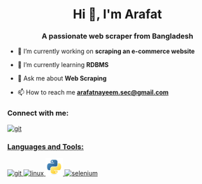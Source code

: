 <h1 align="center">Hi 👋, I'm Arafat</h1>
<h3 align="center">A passionate web scraper from Bangladesh</h3>

- 🔭 I’m currently working on **scraping an e-commerce website**

- 🌱 I’m currently learning **RDBMS**

- 💬 Ask me about **Web Scraping**

- 📫 How to reach me **arafatnayeem.sec@gmail.com**

<h3 align="left">Connect with me:</h3>
<p align="left">
</p> <a href="https://www.linkedin.com/in/arafat-nayeem-sec/" target="_blank" rel="noreferrer"> <img src="https://raw.githubusercontent.com/rahuldkjain/github-profile-readme-generator/master/src/images/icons/Social/linked-in-alt.svg" alt="git" width="30" height="30"/>

<h3 align="left">Languages and Tools:</h3>
<p align="left"> <a href="https://git-scm.com/" target="_blank" rel="noreferrer"> <img src="https://upload.wikimedia.org/wikipedia/commons/3/3f/Git_icon.svg" alt="git" width="40" height="40"/> </a> <a href="https://www.linux.org/" target="_blank" rel="noreferrer"> <img src="https://cdn-icons-png.flaticon.com/256/226/226772.png" alt="linux" width="40" height="40"/> </a> <a href="https://www.python.org" target="_blank" rel="noreferrer"> <img src="https://raw.githubusercontent.com/devicons/devicon/master/icons/python/python-original.svg" alt="python" width="40" height="40"/> </a> <a href="https://www.selenium.dev" target="_blank" rel="noreferrer"> <img src="https://raw.githubusercontent.com/detain/svg-logos/780f25886640cef088af994181646db2f6b1a3f8/svg/selenium-logo.svg" alt="selenium" width="40" height="40"/> </a> </p>

